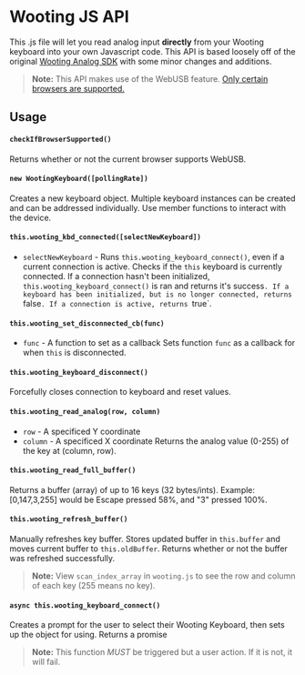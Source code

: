 # Wooting JS API
This .js file will let you read analog input **directly** from your Wooting keyboard into your own Javascript code. This API is based loosely off of the original [Wooting Analog SDK](https://github.com/WootingKb/wooting-analog-sdk) with some minor changes and additions.

> **Note:** This API makes use of the WebUSB feature. [Only certain browsers are supported.](https://caniuse.com/#feat=webusb)

## Usage
#### `checkIfBrowserSupported()`
Returns whether or not the current browser supports WebUSB.


#### `new WootingKeyboard([pollingRate])`
Creates a new keyboard object. Multiple keyboard instances can be created and can be addressed individually. Use member functions to interact with the device.


#### `this.wooting_kbd_connected([selectNewKeyboard])`
- `selectNewKeyboard` - Runs `this.wooting_keyboard_connect()`, even if a current connection is active.
Checks if the `this` keyboard is currently connected. If a connection hasn't been initialized, `this.wooting_keyboard_connect()` is ran  and returns it's success`. If a keyboard has been initialized, but is no longer connected, returns `false`. If a connection is active, returns `true`.


#### `this.wooting_set_disconnected_cb(func)`
- `func` - A function to set as a callback
Sets function `func` as a callback for when `this` is disconnected.


#### `this.wooting_keyboard_disconnect()`
Forcefully closes connection to keyboard and reset values.


#### `this.wooting_read_analog(row, column)`
- `row` - A specificed Y coordinate
- `column` - A specificed X coordinate
Returns the analog value (0-255) of the key at (column, row).


#### `this.wooting_read_full_buffer()`
Returns a buffer (array) of up to 16 keys (32 bytes/ints). Example: [0,147,3,255] would be Escape pressed 58%, and "3" pressed 100%.


#### `this.wooting_refresh_buffer()`
Manually refreshes key buffer. Stores updated buffer in `this.buffer` and moves current buffer to `this.oldBuffer`. Returns whether or not the buffer was refreshed successfully.


> **Note:** View `scan_index_array` in `wooting.js` to see the row and column of each key (255 means no key).

#### `async this.wooting_keyboard_connect()`
Creates a prompt for the user to select their Wooting Keyboard, then sets up the object for using. Returns a promise

> **Note:** This function *MUST* be triggered but a user action. If it is not, it will fail.

